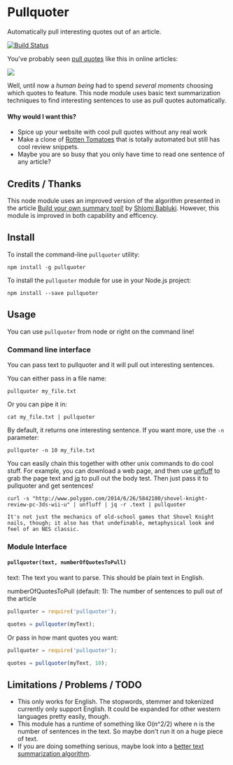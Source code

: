# Pullquoter

Automatically pull interesting quotes out of an article.

[![Build Status](https://travis-ci.org/ageitgey/node-pullquoter.svg?branch=master)](https://travis-ci.org/ageitgey/node-pullquoter)

You've probably seen [pull quotes](http://en.wikipedia.org/wiki/Pull_quote)
like this in online articles:

![](http://i.imgur.com/LCRetkt.jpg)

Well, until now a *human being* had to spend *several moments* choosing which
quotes to feature. This node module uses basic text summarization techniques to
find interesting sentences to use as pull quotes automatically.

#### Why would I want this?

* Spice up your website with cool pull quotes without any real work
* Make a clone of [Rotten Tomatoes](http://www.rottentomatoes.com/) that is
  totally automated but still has cool review snippets.
* Maybe you are so busy that you only have time to read one sentence of any
  article?

## Credits / Thanks
This node module uses an improved version of the algorithm presented in the
article
[Build your own summary tool!](http://thetokenizer.com/2013/04/28/build-your-own-summary-tool/)
by [Shlomi Babluki](http://thetokenizer.com/). However, this module is improved
in both capability and efficency.

## Install

To install the command-line `pullquoter` utility:

    npm install -g pullquoter

To install the `pullquoter` module for use in your Node.js project:

    npm install --save pullquoter

## Usage

You can use `pullquoter` from node or right on the command line!

### Command line interface

You can pass text to pullquoter and it will pull out interesting sentences.

You can either pass in a file name:

```
pullquoter my_file.txt
```

Or you can pipe it in:

```
cat my_file.txt | pullquoter
```

By default, it returns one interesting sentence.  If you want more,
use the `-n` parameter:

```
pullquoter -n 10 my_file.txt
```

You can easily chain this together with other unix commands to do cool stuff.
For example, you can download a web page, and then use
[unfluff]() to grab the page text and
[jq](http://stedolan.github.io/jq/) to pull out the body test.  Then just pass
it to pullquoter and get sentences!

```
curl -s "http://www.polygon.com/2014/6/26/5842180/shovel-knight-review-pc-3ds-wii-u" | unfluff | jq -r .text | pullquoter
```
```
It's not just the mechanics of old-school games that Shovel Knight nails, though; it also has that undefinable, metaphysical look and feel of an NES classic.
```

### Module Interface

#### `pullquoter(text, numberOfQuotesToPull)`

text: The text you want to parse. This should be plain text in English.

numberOfQuotesToPull (default: 1): The number of sentences to pull out of the
article

```javascript
pullquoter = require('pullquoter');

quotes = pullquoter(myText);
```

Or pass in how mant quotes you want:

```javascript
pullquoter = require('pullquoter');

quotes = pullquoter(myText, 10);
```

## Limitations / Problems / TODO

* This only works for English. The stopwords, stemmer and tokenized currently only support English. It could be     expanded for other western languages pretty easily, though.
* This module has a runtime of something like O(n^2/2) where n is the number of sentences in the text. So maybe don't run it on a huge piece of text.
* If you are doing something serious, maybe look into a [better text summarization algorithm](http://en.wikipedia.org/wiki/Automatic_summarization#Methods).
